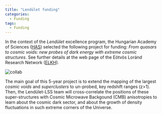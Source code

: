 ```yaml
---
title: "Lendület funding"
categories:
  - Funding
tags:
  - Funding
---
```


In the context of the _Lendület_ excellence program, the Hungarian Academy of Sciences ([HAS](https://mta.hu/english)) selected the following project for funding: _From quasars to cosmic voids: new probes of dark energy with extreme cosmic structures_. See further details at the web page of the Eötvös Loránd Research Network ([ELKH](https://elkh.org/en/news/eight-new-elkh-research-groups-win-grant-to-start-work-as-part-of-the-2022-mta-lendulet-momentum-program/)).

![collab](/assets/images/mta_akovacs.png)

The main goal of this 5-year project is to extend the mapping of the largest _cosmic voids_ and _superclusters_ to un-probed, key redshift ranges (z>1). Then, the Lendület-LSS team will cross-correlate the positions of these super-structures with Cosmic Microwave Backgound (CMB) anisotropies to learn about the cosmic dark sector, and about the growth of density fluctuations in such extreme corners of the Universe.
